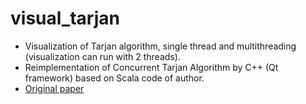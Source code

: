 # visual_tarjan

- Visualization of Tarjan algorithm, single thread and multithreading (visualization can run with 2 threads).
- Reimplementation of Concurrent Tarjan Algorithm by C++ (Qt framework) based on Scala code of author.
- [Original paper](https://dl.acm.org/citation.cfm?id=2936349)

